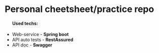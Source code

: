 # Personal cheetsheet/practice repo
<ul><h4>Used techs:</h4>
  <li>Web-service - <b>Spring boot</b></li>
  <li>API auto tests - <b>RestAssured</b></li>
  <li>API doc - <b>Swagger</b></li>
</ul>
